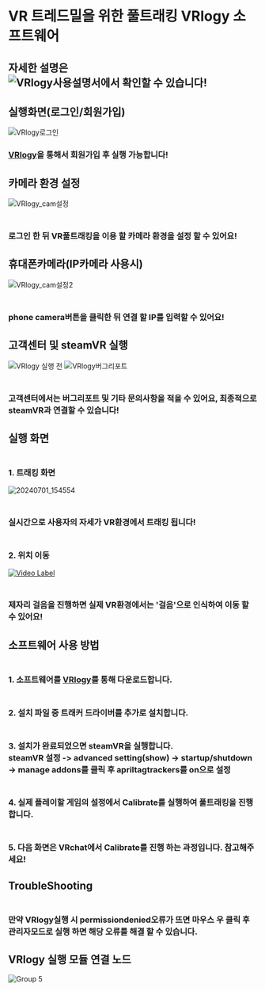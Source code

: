 # VR 트레드밀을 위한 풀트래킹 VRlogy 소프트웨어
## 자세한 설명은<br>![VRlogy사용설명서](https://www.vrlogy.store)에서 확인할 수 있습니다!
## 실행화면(로그인/회원가입)
![VRlogy로그인](https://github.com/Kookutility/VRlogy/assets/133517150/f04ff891-4913-4431-940a-ba93bbfb6efe)
<br>
### [VRlogy](https://www.vrlogy.store/signup)을 통해서 회원가입 후 실행 가능합니다!
## 카메라 환경 설정
![VRlogy_cam설정](https://github.com/Kookutility/VRlogy/assets/133517150/673ec1cd-6a16-4cc8-9036-c55d0b005d2c)
### <br>로그인 한 뒤 VR풀트래킹을 이용 할 카메라 환경을 설정 할 수 있어요!
## 휴대폰카메라(IP카메라 사용시)
![VRlogy_cam설정2](https://github.com/Kookutility/VRlogy/assets/133517150/e2598a99-6e67-4c54-b10a-ed2086a33fe9)
### <br>phone camera버튼을 클릭한 뒤 연결 할 IP를 입력할 수 있어요!
## 고객센터 및 steamVR 실행
![VRlogy 실행 전](https://github.com/Kookutility/VRlogy/assets/133517150/a35eafac-8d30-4978-a753-d8b6bf512805)
![VRlogy버그리포트](https://github.com/Kookutility/VRlogy/assets/133517150/eda103fb-871f-472d-b0d9-433dbf7ac72d)
### <br>고객센터에서는 버그리포트 및 기타 문의사항을 적을 수 있어요, 최종적으로 steamVR과 연결할 수 있습니다!
## 실행 화면
### <br>1. 트래킹 화면
![20240701_154554](https://github.com/Kookutility/VRlogy/assets/133517150/b8426944-a75b-438c-981c-36ec0e2a3e60)
### <br>실시간으로 사용자의 자세가 VR환경에서 트래킹 됩니다!
### <br>2. 위치 이동
[![Video Label](http://img.youtube.com/vi/cQnkehsTISU/0.jpg)](https://youtu.be/cQnkehsTISU)
### <br> 제자리 걸음을 진행하면 실제 VR환경에서는 '걸음'으로 인식하여 이동 할 수 있어요!

## 소프트웨어 사용 방법 
### <br> 1. 소프트웨어를 [VRlogy](https://www.vrlogy.store)를 통해 다운로드합니다.

### <br> 2. 설치 파일 중 트래커 드라이버를 추가로 설치합니다.

### <br> 3. 설치가 완료되었으면 steamVR을 실행합니다. <br> steamVR 설정 -> advanced setting(show) -> startup/shutdown -> manage addons를 클릭 후 apriltagtrackers를 on으로 설정

### <br> 4. 실제 플레이할 게임의 설정에서 Calibrate를 실행하여 풀트래킹을 진행합니다.

### <br> 5. 다음 화면은 VRchat에서 Calibrate를 진행 하는 과정입니다. 참고해주세요!

## TroubleShooting
### <br>만약 VRlogy실행 시 permissiondenied오류가 뜨면 마우스 우 클릭 후 관리자모드로 실행 하면 해당 오류를 해결 할 수 있습니다.

## VRlogy 실행 모듈 연결 노드
![Group 5](https://github.com/Kookutility/VRlogy/assets/133517150/879462b1-6021-4b0e-9a96-f84f0646a17b)

